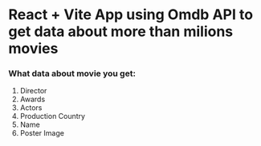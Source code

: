 # React + Vite App using Omdb API to get data about more than milions movies

### What data about movie you get:
1. Director
1. Awards
1. Actors
1. Production Country
1. Name
1. Poster Image
